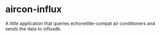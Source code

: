 # aircon-influx

A little application that queries echonetlite-compat air conditioners and sends the data to influxdb.
